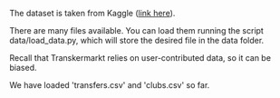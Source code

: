 The dataset is taken from Kaggle ([link here](https://www.kaggle.com/datasets/davidcariboo/player-scores/data)).

There are many files available. You can load them running the script data/load_data.py, which will store the desired file in the data folder.

Recall that Transkermarkt relies on user-contributed data, so it can be biased. 

We have loaded 'transfers.csv' and 'clubs.csv' so far.
